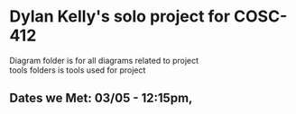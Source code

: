 # Dylan Kelly's solo project for COSC-412
Diagram folder is for all diagrams related to project\
tools folders is tools used for project

## Dates we Met: 03/05 - 12:15pm,
